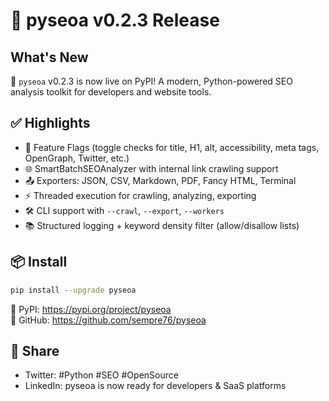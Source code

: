 # 🚀 pyseoa v0.2.3 Release

## What's New

🎉 `pyseoa` v0.2.3 is now live on PyPI! A modern, Python-powered SEO analysis toolkit for developers and website tools.

## ✅ Highlights

- 🧠 Feature Flags (toggle checks for title, H1, alt, accessibility, meta tags, OpenGraph, Twitter, etc.)
- 🌐 SmartBatchSEOAnalyzer with internal link crawling support
- 📤 Exporters: JSON, CSV, Markdown, PDF, Fancy HTML, Terminal
- ⚡ Threaded execution for crawling, analyzing, exporting
- 🛠 CLI support with `--crawl`, `--export`, `--workers`
- 📚 Structured logging + keyword density filter (allow/disallow lists)

## 📦 Install

```bash
pip install --upgrade pyseoa
```

📌 PyPI: https://pypi.org/project/pyseoa  
🔗 GitHub: https://github.com/sempre76/pyseoa

## 📢 Share

- Twitter: #Python #SEO #OpenSource
- LinkedIn: pyseoa is now ready for developers & SaaS platforms
